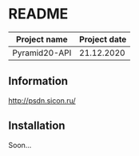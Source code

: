 # README #

| Project name     | Project date |
| ---------------- | ------------ |
| Pyramid20-API    |  21.12.2020  |

Information
-----------

http://psdn.sicon.ru/

Installation
------------

Soon...
